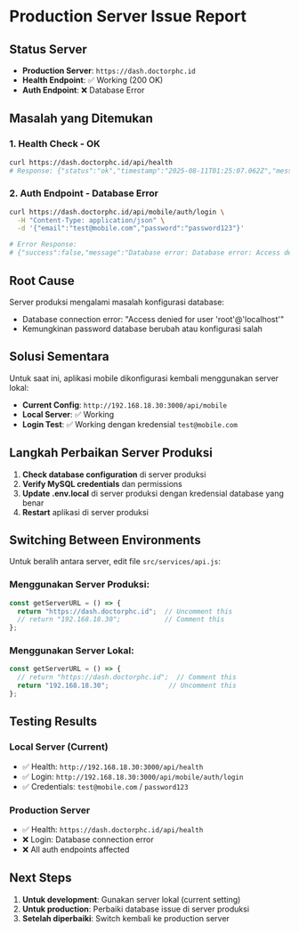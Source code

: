# Production Server Issue Report

## Status Server
- **Production Server**: `https://dash.doctorphc.id`
- **Health Endpoint**: ✅ Working (200 OK)
- **Auth Endpoint**: ❌ Database Error

## Masalah yang Ditemukan

### 1. Health Check - OK
```bash
curl https://dash.doctorphc.id/api/health
# Response: {"status":"ok","timestamp":"2025-08-11T01:25:07.062Z","message":"Server is running"}
```

### 2. Auth Endpoint - Database Error
```bash
curl https://dash.doctorphc.id/api/mobile/auth/login \
  -H "Content-Type: application/json" \
  -d '{"email":"test@mobile.com","password":"password123"}'

# Error Response:
# {"success":false,"message":"Database error: Database error: Access denied for user 'root'@'localhost' (using password: YES)"}
```

## Root Cause
Server produksi mengalami masalah konfigurasi database:
- Database connection error: "Access denied for user 'root'@'localhost'"
- Kemungkinan password database berubah atau konfigurasi salah

## Solusi Sementara
Untuk saat ini, aplikasi mobile dikonfigurasi kembali menggunakan server lokal:
- **Current Config**: `http://192.168.18.30:3000/api/mobile`
- **Local Server**: ✅ Working
- **Login Test**: ✅ Working dengan kredensial `test@mobile.com`

## Langkah Perbaikan Server Produksi
1. **Check database configuration** di server produksi
2. **Verify MySQL credentials** dan permissions
3. **Update .env.local** di server produksi dengan kredensial database yang benar
4. **Restart** aplikasi di server produksi

## Switching Between Environments
Untuk beralih antara server, edit file `src/services/api.js`:

### Menggunakan Server Produksi:
```javascript
const getServerURL = () => {
  return "https://dash.doctorphc.id";  // Uncomment this
  // return "192.168.18.30";           // Comment this
};
```

### Menggunakan Server Lokal:
```javascript
const getServerURL = () => {
  // return "https://dash.doctorphc.id";  // Comment this
  return "192.168.18.30";               // Uncomment this
};
```

## Testing Results

### Local Server (Current)
- ✅ Health: `http://192.168.18.30:3000/api/health`
- ✅ Login: `http://192.168.18.30:3000/api/mobile/auth/login`
- ✅ Credentials: `test@mobile.com` / `password123`

### Production Server
- ✅ Health: `https://dash.doctorphc.id/api/health`
- ❌ Login: Database connection error
- ❌ All auth endpoints affected

## Next Steps
1. **Untuk development**: Gunakan server lokal (current setting)
2. **Untuk production**: Perbaiki database issue di server produksi
3. **Setelah diperbaiki**: Switch kembali ke production server
